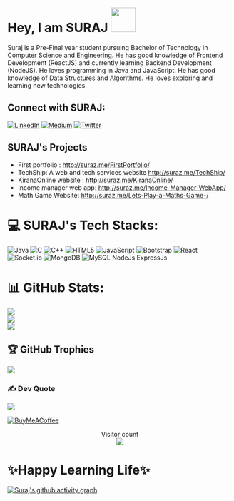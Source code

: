 # Hey, I am SURAJ <img src="https://github.com/NoobMahbub/NoobMahbub/blob/main/Wave.gif" height="55px" width="55px">
Suraj is a Pre-Final year student pursuing Bachelor of Technology in Computer Science and Engineering. 
He has good knowledge of Frontend Development (ReactJS) 
and currently learning Backend Development (NodeJS). 
He loves programming in Java and JavaScript.
He has good knowledge of Data Structures and Algorithms.
He loves exploring and learning new technologies.

## Connect with SURAJ:
[![LinkedIn](https://img.shields.io/badge/LinkedIn-%230077B5.svg?logo=linkedin&logoColor=white)](https://www.linkedin.com/in/suraj-karn-013b3620a/) [![Medium](https://img.shields.io/badge/Medium-12100E?logo=medium&logoColor=white)](https://medium.com/@Surazkarn) [![Twitter](https://img.shields.io/badge/Twitter-%231DA1F2.svg?logo=Twitter&logoColor=white)](https://twitter.com/surazkarn) 


## SURAJ's Projects
- First portfolio : 
http://suraz.me/FirstPortfolio/ 
- TechShip: A web and tech services website
http://suraz.me/TechShip/
- KiranaOnline website :
http://suraz.me/KiranaOnline/
- Income manager web app: 
http://suraz.me/Income-Manager-WebApp/
- Math Game Website: 
http://suraz.me/Lets-Play-a-Maths-Game-/


# 💻 SURAJ's Tech Stacks:
![Java](https://img.shields.io/badge/java-%23ED8B00.svg?style=plastic&logo=java&logoColor=white) ![C](https://img.shields.io/badge/c-%2300599C.svg?style=plastic&logo=c&logoColor=white) ![C++](https://img.shields.io/badge/c++-%2300599C.svg?style=plastic&logo=c%2B%2B&logoColor=white) ![HTML5](https://img.shields.io/badge/html5-%23E34F26.svg?style=plastic&logo=html5&logoColor=white) ![JavaScript](https://img.shields.io/badge/javascript-%23323330.svg?style=plastic&logo=javascript&logoColor=%23F7DF1E) ![Bootstrap](https://img.shields.io/badge/bootstrap-%23563D7C.svg?style=plastic&logo=bootstrap&logoColor=white) ![React](https://img.shields.io/badge/react-%2320232a.svg?style=plastic&logo=react&logoColor=%2361DAFB) ![Socket.io](https://img.shields.io/badge/Socket.io-black?style=plastic&logo=socket.io&badgeColor=010101) ![MongoDB](https://img.shields.io/badge/MongoDB-%234ea94b.svg?style=plastic&logo=mongodb&logoColor=white) ![MySQL](https://img.shields.io/badge/mysql-%2300f.svg?style=plastic&logo=mysql&logoColor=white) NodeJs ExpressJs
# 📊 GitHub Stats:
![](https://github-readme-stats.vercel.app/api?username=surazkarn&theme=dark&hide_border=true&include_all_commits=true&count_private=true)<br/>
![](https://github-readme-streak-stats.herokuapp.com/?user=surazkarn&theme=dark&hide_border=true)<br/>
![](https://github-readme-stats.vercel.app/api/top-langs/?username=surazkarn&theme=dark&hide_border=true&include_all_commits=true&count_private=true&layout=compact)


## 🏆 GitHub Trophies
![](https://github-profile-trophy.vercel.app/?username=surazkarn&theme=juicyfresh&no-frame=true&no-bg=false&margin-w=4)

### ✍️ Dev Quote
![](https://quotes-github-readme.vercel.app/api?type=horizontal&theme=dark)

  [![BuyMeACoffee](https://img.shields.io/badge/Buy%20Me%20a%20Coffee-ffdd00?style=for-the-badge&logo=buy-me-a-coffee&logoColor=black)](https://buymeacoffee.com/surazkarn8v)

<p align="center"> 
  Visitor count<br>
  <img src="https://profile-counter.glitch.me/surazkarn/count.svg" />
</p>

 # ✨Happy Learning Life✨
[![Suraj's github activity graph](https://activity-graph.herokuapp.com/graph?username=surazkarn&theme=github-light&area=true&hide_border=true)](https://github.com/surazkarn/github-readme-activity-graph)

<!---

[![](https://visitcount.itsvg.in/api?id=surazkarn&icon=9&color=3)(https://visitcount.itsvg.in)]

![Top Langs](https://github-readme-stats.vercel.app/api/top-langs/?username=surazkarn&theme=github-light&area=true&hide_border=true)

![Suraz's GitHub stats](https://github-readme-stats.vercel.app/api?username=surazkarn&show_icons=true&theme=github-light&area=true&hide_border=true)

<p><br/></p>

# My Social media handle:

<a href="https://www.facebook.com/imsurazkarn/"><img src="https://upload.wikimedia.org/wikipedia/commons/b/b8/2021_Facebook_icon.svg" width="42" height="42"></a>
&nbsp;&nbsp;&nbsp;
<a href="https://twitter.com/surazkarn"><img src="https://upload.wikimedia.org/wikipedia/commons/4/4f/Twitter-logo.svg" width="42" height="42"></a>
&nbsp;&nbsp;&nbsp;


 # Hey, <img src="https://raw.githubusercontent.com/ABSphreak/ABSphreak/master/gifs/Hi.gif" width="30px"> I am Suraz!

surazkarn/surazkarn is a ✨ special ✨ repository because its `README.md` (this file) appears on your GitHub profile.
You can click the Preview link to take a look at your changes.

 ![Profile views](https://gpvc.arturio.dev/surazkarn)
<p><br/></p>
![GitHub metrics](https://metrics.lecoq.io/surazkarn)  


[![Suraj's github activity graph](https://activity-graph.herokuapp.com/graph?username=surazkarn&theme=github-light&area=true&hide_border=true)](https://github.com/surazkarn/github-readme-activity-graph)

<img height="300" alt="Github" src="https://c.tenor.com/DBqjevyA2o4AAAAd/bongo-cat-codes.gif" style="max-width:100%;">


[![Top Langs](https://github-readme-stats.vercel.app/api/top-langs/?username=surazkarn&theme=github-light&area=true&hide_border=true)](https://github.com/surazkarn/github-readme-stats)[<img align="left" src="https://github-readme-streak-stats.herokuapp.com/?user=surazkarn&theme=github-light&area=true&hide_border=true">](https://github.com/DenverCoder1/github-readme-streak-stats)

![Suraz's GitHub stats](https://github-readme-stats.vercel.app/api?username=surazkarn&show_icons=true&theme=github-light&area=true&hide_border=true)

[<img align="left" src="https://github-readme-streak-stats.herokuapp.com/?user=surazkarn&theme=github-light&area=true&hide_border=true">](https://github.com/DenverCoder1/github-readme-streak-stats)

![Suraz's GitHub stats](https://github-readme-stats.vercel.app/api?username=surazkarn&show_icons=true&theme=github-light&area=true&hide_border=true)

[![Top Langs](https://github-readme-stats.vercel.app/api/top-langs/?username=surazkarn&layout=compact)](https://github.com/surazkarn/github-readme-stats)
<h3 align="left">My Loved Languages</h3>

<a href="https://app.daily.dev/suraz_devlover"><img src="https://api.daily.dev/devcards/1ee2bf8a6e3e4d06a9b93c68f951e3bc.png?r=anf" width="400" alt="Suraj Kumar Karn's Dev Card"/></a>!

 <p align="left"><a href="https://www.cprogramming.com/" target="_blank"> <img src="https://raw.githubusercontent.com/devicons/devicon/master/icons/c/c-original.svg" alt="c" width="40" height="40"/> </a> <a href="https://www.w3schools.com/cpp/" target="_blank"> <img src="https://raw.githubusercontent.com/devicons/devicon/master/icons/cplusplus/cplusplus-original.svg" alt="cplusplus" width="40" height="40"/> </a><p></p>

--->
